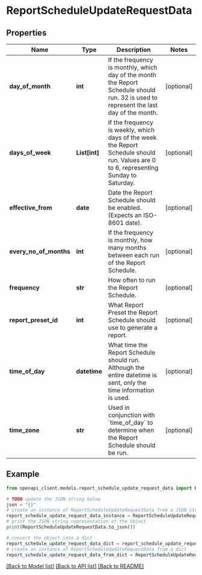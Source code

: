 # ReportScheduleUpdateRequestData


## Properties

Name | Type | Description | Notes
------------ | ------------- | ------------- | -------------
**day_of_month** | **int** | If the frequency is monthly, which day of the month the Report Schedule should run. 32 is used to represent the last day of the month. | [optional] 
**days_of_week** | **List[int]** | If the frequency is weekly, which days of the week the Report Schedule should run. Values are 0 to 6, representing Sunday to Saturday. | [optional] 
**effective_from** | **date** | Date the Report Schedule should be enabled. (Expects an ISO-8601 date). | [optional] 
**every_no_of_months** | **int** | If the frequency is monthly, how many months between each run of the Report Schedule. | [optional] 
**frequency** | **str** | How often to run the Report Schedule. | [optional] 
**report_preset_id** | **int** | What Report Preset the Report Schedule should use to generate a report. | [optional] 
**time_of_day** | **datetime** | What time the Report Schedule should run. Although the entire datetime is sent, only the time information is used. | [optional] 
**time_zone** | **str** | Used in conjunction with &#x60;time_of_day&#x60; to determine when the Report Schedule should be run. | [optional] 

## Example

```python
from openapi_client.models.report_schedule_update_request_data import ReportScheduleUpdateRequestData

# TODO update the JSON string below
json = "{}"
# create an instance of ReportScheduleUpdateRequestData from a JSON string
report_schedule_update_request_data_instance = ReportScheduleUpdateRequestData.from_json(json)
# print the JSON string representation of the object
print(ReportScheduleUpdateRequestData.to_json())

# convert the object into a dict
report_schedule_update_request_data_dict = report_schedule_update_request_data_instance.to_dict()
# create an instance of ReportScheduleUpdateRequestData from a dict
report_schedule_update_request_data_from_dict = ReportScheduleUpdateRequestData.from_dict(report_schedule_update_request_data_dict)
```
[[Back to Model list]](../README.md#documentation-for-models) [[Back to API list]](../README.md#documentation-for-api-endpoints) [[Back to README]](../README.md)


